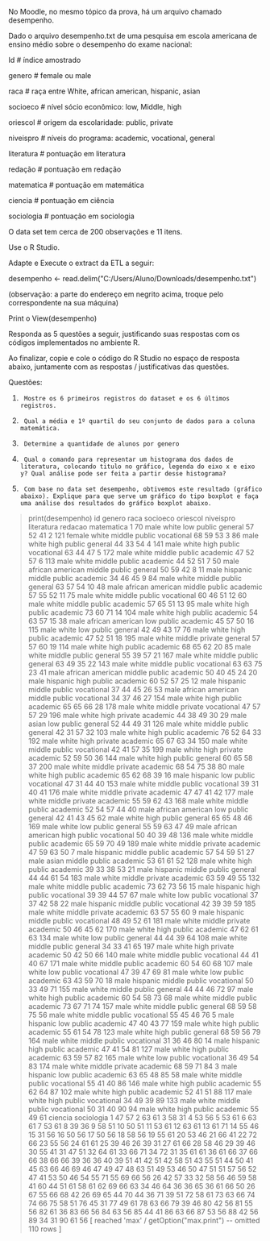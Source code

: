 No Moodle, no mesmo tópico da prova, há um arquivo chamado desempenho.

Dado o arquivo desempenho.txt de uma pesquisa em escola americana de ensino médio sobre o desempenho do exame nacional:

Id  # índice amostrado 

genero # female  ou male

raca      # raça entre White, african american, hispanic, asian

socioeco  # nível sócio econômico: low, Middle, high

oriescol  # origem da escolaridade: public, private

niveispro   # níveis do programa: academic, vocational, general

literatura   # pontuação em literatura

redação     # pontuação em redação      

matematica    # pontuação em matemática       

ciencia        # pontuação em ciência

sociologia    # pontuação em sociologia

 

O data set tem cerca de 200 observações e 11 itens.

Use o R Studio. 

Adapte e Execute o extract da ETL a seguir:

desempenho <- read.delim("C:/Users/Aluno/Downloads/desempenho.txt")

(observação: a parte do endereço em negrito acima, troque pelo correspondente na sua máquina)

Print o View(desempenho)

Responda as 5 questões a seguir, justificando suas respostas com os códigos implementados no ambiente R.

Ao finalizar, copie e cole o código do R Studio no espaço de resposta abaixo, juntamente com as respostas / justificativas das questões. 

Questões: 

1)      Mostre os 6 primeiros registros do dataset e os 6 últimos registros.

2)      Qual a média e 1º quartil do seu conjunto de dados para a coluna matemática.

3)      Determine a quantidade de alunos por genero

4)      Qual o comando para representar um histograma dos dados de literatura, colocando titulo no gráfico, legenda do eixo x e eixo y? Qual análise pode ser feita a partir desse histograma? 

5)      Com base no data set desempenho, obtivemos este resultado (gráfico abaixo). Explique para que serve um gráfico do tipo boxplot e faça uma análise dos resultados do gráfico boxplot abaixo. 

> print(desempenho)
    id genero             raca socioeco oriescol  niveispro literatura redacao matematica
1   70   male            white      low   public    general         57      52         41
2  121 female            white   middle   public vocational         68      59         53
3   86   male            white     high   public    general         44      33         54
4  141   male            white     high   public vocational         63      44         47
5  172   male            white   middle   public   academic         47      52         57
6  113   male            white   middle   public   academic         44      52         51
7   50   male african american   middle   public    general         50      59         42
8   11   male         hispanic   middle   public   academic         34      46         45
9   84   male            white   middle   public    general         63      57         54
10  48   male african american   middle   public   academic         57      55         52
11  75   male            white   middle   public vocational         60      46         51
12  60   male            white   middle   public   academic         57      65         51
13  95   male            white     high   public   academic         73      60         71
14 104   male            white     high   public   academic         54      63         57
15  38   male african american      low   public   academic         45      57         50
16 115   male            white      low   public    general         42      49         43
17  76   male            white     high   public   academic         47      52         51
18 195   male            white   middle  private    general         57      57         60
19 114   male            white     high   public   academic         68      65         62
20  85   male            white   middle   public    general         55      39         57
21 167   male            white   middle   public    general         63      49         35
22 143   male            white   middle   public vocational         63      63         75
23  41   male african american   middle   public   academic         50      40         45
24  20   male         hispanic     high   public   academic         60      52         57
25  12   male         hispanic   middle   public vocational         37      44         45
26  53   male african american   middle   public vocational         34      37         46
27 154   male            white     high   public   academic         65      65         66
28 178   male            white   middle  private vocational         47      57         57
29 196   male            white     high  private   academic         44      38         49
30  29   male            asian      low   public    general         52      44         49
31 126   male            white   middle   public    general         42      31         57
32 103   male            white     high   public   academic         76      52         64
33 192   male            white     high  private   academic         65      67         63
34 150   male            white   middle   public vocational         42      41         57
35 199   male            white     high  private   academic         52      59         50
36 144   male            white     high   public    general         60      65         58
37 200   male            white   middle  private   academic         68      54         75
38  80   male            white     high   public   academic         65      62         68
39  16   male         hispanic      low   public vocational         47      31         44
40 153   male            white   middle   public vocational         39      31         40
41 176   male            white   middle  private   academic         47      47         41
42 177   male            white   middle  private   academic         55      59         62
43 168   male            white   middle   public   academic         52      54         57
44  40   male african american      low   public    general         42      41         43
45  62   male            white     high   public    general         65      65         48
46 169   male            white      low   public    general         55      59         63
47  49   male african american     high   public vocational         50      40         39
48 136   male            white   middle   public   academic         65      59         70
49 189   male            white   middle  private   academic         47      59         63
50   7   male         hispanic   middle   public   academic         57      54         59
51  27   male            asian   middle   public   academic         53      61         61
52 128   male            white     high   public   academic         39      33         38
53  21   male         hispanic   middle   public    general         44      44         61
54 183   male            white   middle  private   academic         63      59         49
55 132   male            white   middle   public   academic         73      62         73
56  15   male         hispanic     high   public vocational         39      39         44
57  67   male            white      low   public vocational         37      37         42
58  22   male         hispanic   middle   public vocational         42      39         39
59 185   male            white   middle  private   academic         63      57         55
60   9   male         hispanic   middle   public vocational         48      49         52
61 181   male            white   middle  private   academic         50      46         45
62 170   male            white     high   public   academic         47      62         61
63 134   male            white      low   public    general         44      44         39
64 108   male            white   middle   public    general         34      33         41
65 197   male            white     high  private   academic         50      42         50
66 140   male            white   middle   public vocational         44      41         40
67 171   male            white   middle   public   academic         60      54         60
68 107   male            white      low   public vocational         47      39         47
69  81   male            white      low   public   academic         63      43         59
70  18   male         hispanic   middle   public vocational         50      33         49
71 155   male            white   middle   public    general         44      44         46
72  97   male            white     high   public   academic         60      54         58
73  68   male            white   middle   public   academic         73      67         71
74 157   male            white   middle   public    general         68      59         58
75  56   male            white   middle   public vocational         55      45         46
76   5   male         hispanic      low   public   academic         47      40         43
77 159   male            white     high   public   academic         55      61         54
78 123   male            white     high   public    general         68      59         56
79 164   male            white   middle   public vocational         31      36         46
80  14   male         hispanic     high   public   academic         47      41         54
81 127   male            white     high   public   academic         63      59         57
82 165   male            white      low   public vocational         36      49         54
83 174   male            white   middle  private   academic         68      59         71
84   3   male         hispanic      low   public   academic         63      65         48
85  58   male            white   middle   public vocational         55      41         40
86 146   male            white     high   public   academic         55      62         64
87 102   male            white     high   public   academic         52      41         51
88 117   male            white     high   public vocational         34      49         39
89 133   male            white   middle   public vocational         50      31         40
90  94   male            white     high   public   academic         55      49         61
   ciencia sociologia
1       47         57
2       63         61
3       58         31
4       53         56
5       53         61
6       63         61
7       53         61
8       39         36
9       58         51
10      50         51
11      53         61
12      63         61
13      61         71
14      55         46
15      31         56
16      50         56
17      50         56
18      58         56
19      55         61
20      53         46
21      66         41
22      72         66
23      55         56
24      61         61
25      39         46
26      39         31
27      61         66
28      58         46
29      39         46
30      55         41
31      47         51
32      64         61
33      66         71
34      72         31
35      61         61
36      61         66
37      66         66
38      66         66
39      36         36
40      39         51
41      42         51
42      58         51
43      55         51
44      50         41
45      63         66
46      69         46
47      49         47
48      63         51
49      53         46
50      47         51
51      57         56
52      47         41
53      50         46
54      55         71
55      69         66
56      26         42
57      33         32
58      56         46
59      58         41
60      44         51
61      58         61
62      69         66
63      34         46
64      36         36
65      36         61
66      50         26
67      55         66
68      42         26
69      65         44
70      44         36
71      39         51
72      58         61
73      63         66
74      74         66
75      58         51
76      45         31
77      49         61
78      63         66
79      39         46
80      42         56
81      55         56
82      61         36
83      66         56
84      63         56
85      44         41
86      63         66
87      53         56
88      42         56
89      34         31
90      61         56
 [ reached 'max' / getOption("max.print") -- omitted 110 rows ]
